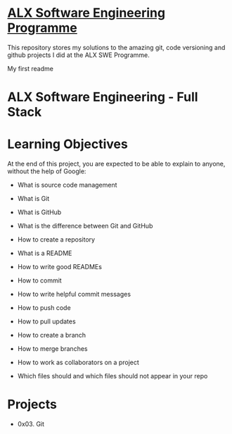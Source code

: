 # [ALX Software Engineering Programme](https://www.alxafrica.com/about/)

This repository stores my solutions to the amazing git, code versioning  and github projects I did at the ALX SWE Programme.

My first readme

# ALX Software Engineering - Full Stack

# Learning Objectives

At the end of this project, you are expected to be able to explain to anyone, without the help of Google:

- What is source code management

- What is Git

- What is GitHub

- What is the difference between Git and GitHub

- How to create a repository

- What is a README

- How to write good READMEs

- How to commit

- How to write helpful commit messages

- How to push code

- How to pull updates

- How to create a branch

- How to merge branches

- How to work as collaborators on a project

- Which files should and which files should not appear in your repo

# Projects

- 0x03. Git
